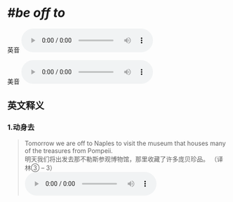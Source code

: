# ***\#be off to*** 
英音
<audio src="./media/be off to1_AAC.aac" controls="controls"></audio>

美音
<audio src="./media/be off to2.aac" controls="controls"></audio>



  

英文释义
---
### 1.**动身去**  

 > Tomorrow we are off to Naples to visit the museum that houses many of the treasures from Pompeii.  
 > 明天我们将出发去那不勒斯参观博物馆，那里收藏了许多庞贝珍品。  （译林③ – 3）  
<audio src="./media/house-2.aac" controls="controls"></audio>


